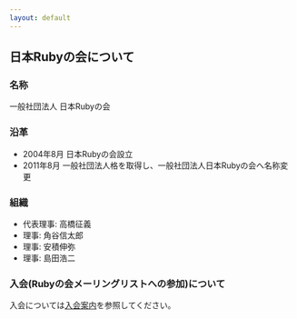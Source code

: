 ```yaml
---
layout: default
---
```

## 日本Rubyの会について

### 名称

一般社団法人 日本Rubyの会


### 沿革

* 2004年8月 日本Rubyの会設立　
* 2011年8月 一般社団法人格を取得し、一般社団法人日本Rubyの会へ名称変更


### 組織

* 代表理事: 高橋征義
* 理事: 角谷信太郎
* 理事: 安積伸弥
* 理事: 島田浩二


### 入会(Rubyの会メーリングリストへの参加)について

入会については[入会案内](/admission.html)を参照してください。
